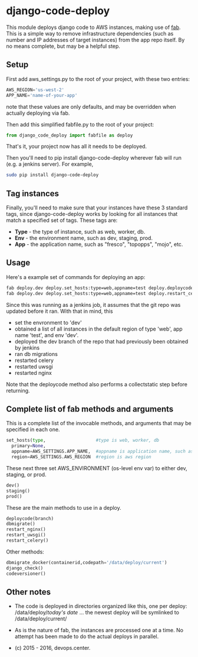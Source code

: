 # django-code-deploy
This module deploys django code to AWS instances, making use of [fab](http://docs.fabfile.org). This is a simple way to remove infrastructure dependencies (such as number and IP addresses of target instances) from the app repo itself. By no means complete, but may be a helpful step.

## Setup
First add aws_settings.py to the root of your project, with these two entries:
```python
AWS_REGION='us-west-2'
APP_NAME='name-of-your-app'
```
note that these values are only defaults, and may be overridden when actually deploying via fab.

Then add this simplified fabfile.py to the root of your project:
```python
from django_code_deploy import fabfile as deploy
```

That's it, your project now has all it needs to be deployed.

Then you'll need to pip install django-code-deploy wherever fab will run (e.g. a jenkins server). For example,
```bash
sudo pip install django-code-deploy
```
## Tag instances
Finally, you'll need to make sure that your instances have these 3 standard tags, since django-code-deploy works by looking for all instances that match a specified set of tags. These tags are:
* **Type** - the type of instance, such as web, worker, db.
* **Env** - the environment name, such as dev, staging, prod.
* **App** - the application name, such as "fresco", "topopps", "mojo", etc.

## Usage
Here's a example set of commands for deploying an app:
```bash
fab deploy.dev deploy.set_hosts:type=web,appname=test deploy.deploycode:branch=dev deploy.dbmigrate
fab deploy.dev deploy.set_hosts:type=web,appname=test deploy.restart_celery deploy.restart_uwsgi deploy.restart_nginx
```
Since this was running as a jenkins job, it assumes that the git repo was updated before it ran. With that in mind, this 
* set the envronment to 'dev'
* obtained a list of all instances in the default region of type 'web', app name 'test', and env 'dev'.
* deployed the dev branch of the repo that had previously been obtained by jenkins
* ran db migrations
* restarted celery
* restarted uwsgi
* restarted nginx

Note that the deploycode method also performs a collectstatic step before returning.
## Complete list of fab methods and arguments
This is a complete list of the invocable methods, and arguments that may be specified in each one.
```python
set_hosts(type,                   #type is web, worker, db
  primary=None,
  appname=AWS_SETTINGS.APP_NAME,  #appname is application name, such as "fresco", "topopps", "mojo", etc.
  region=AWS_SETTINGS.AWS_REGION  #region is aws region
```
These next three set AWS_ENVIRONMENT (os-level env var) to either dev, staging, or prod.
```python
dev()
staging()
prod()
```
These are the main methods to use in a deploy.
```python
deploycode(branch)
dbmigrate()
restart_nginx()
restart_uwsgi()
restart_celery()
```
Other methods:
```python
dbmigrate_docker(containerid,codepath='/data/deploy/current')
django_check()
codeversioner()
```

## Other notes
* The code is deployed in directories organized like this, one per deploy: /data/deploy/*today's date* ... the newest deploy will be symlinked to /data/deploy/current/
* As is the nature of fab, the instances are processed one at a time. No attempt has been made to do the actual deploys in parallel.

* (c) 2015 - 2016, devops.center.